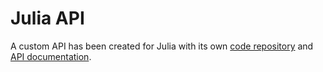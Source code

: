 # Julia API

A custom API has been created for Julia with its own [code repository](https://gmlc-tdc.github.io/HELICS.jl/latest/) and [API documentation](https://gmlc-tdc.github.io/HELICS.jl/latest/api/). 

